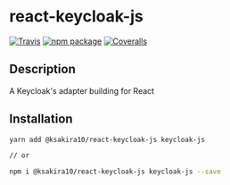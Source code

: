 # react-keycloak-js

[![Travis][build-badge]][build]
[![npm package][npm-badge]][npm]
[![Coveralls][coveralls-badge]][coveralls]

## Description

A Keycloak's adapter building for React

## Installation

``` sh
yarn add @ksakira10/react-keycloak-js keycloak-js

// or

npm i @ksakira10/react-keycloak-js keycloak-js --save
```

[build-badge]: https://img.shields.io/travis/user/repo/master.png?style=flat-square
[build]: https://travis-ci.org/KsAkira10/react-keycloak-js

[npm-badge]: https://img.shields.io/npm/v/npm-package.png?style=flat-square
[npm]: https://www.npmjs.com/package/@ksakira10/react-keycloak-js

[coveralls-badge]: https://img.shields.io/coveralls/user/repo/master.png?style=flat-square
[coveralls]: https://coveralls.io/github/KsAkira10/react-keycloak-js
